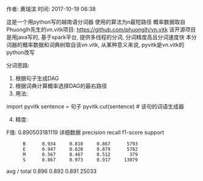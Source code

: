 作者: 黄瑞滨
时间: 2017-10-19 06:38

这是一个用python写的越南语分词器
使用的算法为n最短路径
概率数据取自Phuonglh先生的vn.vitk项目: https://github.com/phuonglh/vn.vitk
该开源项目是用java写的, 基于spark平台, 提供多线程的分词, 分词精度高且分词速度快
本分词器的概率数据和词典树取自该vn.vitk, 从某种意义来说, pyvitk是vn.vitk的python改写

分词思路:
1. 根据句子生成DAG
2. 根据词典计算概率选择DAG的最右路径
3. 用法:

import pyvitk
    sentence = 句子
    pyvitk.cut(sentence)  # 该句的词语生成器

4. 精度:

F值: 0.890503181119
详细数据
             precision    recall  f1-score   support

          B      0.934     0.810     0.867      5793
          E      0.947     0.820     0.879      5782
          M      0.567     0.467     0.512       379
          S      0.867     0.973     0.917     13079

avg / total      0.896     0.892     0.891     25033
